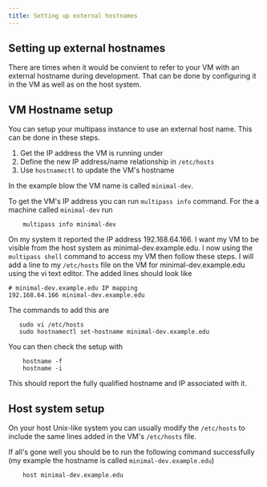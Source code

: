 ```yaml
---
title: Setting up external hostnames
---
```


Setting up external hostnames
-----------------------------

There are times when it would be convient to refer to your VM with an external hostname during development.  That can be done by configuring it in the VM as well as on the host system.


VM Hostname setup
-----------------

You can setup your multipass instance to use an external host name.
This can be done in these steps. 

1. Get the IP address the VM is running under
2. Define the new IP address/name relationship in `/etc/hosts`
3. Use `hostnamectl` to update the VM's hostname

In the example blow the VM name is called `minimal-dev`.

To get the VM's IP address you can run `multipass info` command. For
the a machine called `minimal-dev` run

```shell
    multipass info minimal-dev
```

On my system it reported the IP address 192.168.64.166. I want my
VM to be visible from the host system as minimal-dev.example.edu. I now
using the `multipass shell` command to access my VM then follow
these steps. I will add a line to my `/etc/hosts` file on the VM
for minimal-dev.example.edu using the vi text editor. The added lines
should look like

```
# minimal-dev.example.edu IP mapping
192.168.64.166 minimal-dev.example.edu
```

The commands to add this are

```shell
   sudo vi /etc/hosts
   sudo hostnamectl set-hostname minimal-dev.example.edu
```

You can then check the setup with

```shell
    hostname -f
    hostname -i
```

This should report the fully qualified hostname and IP associated with it. 

Host system setup
-----------------

On your host Unix-like system you can usually modify the `/etc/hosts`
to include the same lines added in the VM's `/etc/hosts` file.

If all's gone well you should be to run the following command successfully
(my example the hostname is called `minimal-dev.example.edu`)

```shell
    host minimal-dev.example.edu
```


